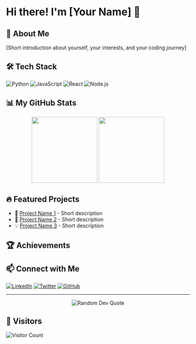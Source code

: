 # Hi there! I'm [Your Name] 👋

## 🚀 About Me
[Short introduction about yourself, your interests, and your coding journey]

## 🛠 Tech Stack
![Python](https://img.shields.io/badge/-Python-05122A?style=flat&logo=python)
![JavaScript](https://img.shields.io/badge/-JavaScript-05122A?style=flat&logo=javascript)
![React](https://img.shields.io/badge/-React-05122A?style=flat&logo=react)
![Node.js](https://img.shields.io/badge/-Node.js-05122A?style=flat&logo=node.js)
<!-- Add more technologies you use -->

## 📊 My GitHub Stats
<div align="center">
  <img height="180em" src="https://github-readme-stats.vercel.app/api?username=[YourUsername]&show_icons=true&theme=dark&include_all_commits=true&count_private=true"/>
  <img height="180em" src="https://github-readme-stats.vercel.app/api/top-langs/?username=[YourUsername]&layout=compact&theme=dark"/>
</div>

## 🔥 Featured Projects
- 🌟 [Project Name 1](#) - Short description
- 🚀 [Project Name 2](#) - Short description
- 💡 [Project Name 3](#) - Short description

## 🏆 Achievements
<!-- Add your GitHub achievements, badges, etc. -->

## 📫 Connect with Me
[![LinkedIn](https://img.shields.io/badge/-LinkedIn-05122A?style=flat&logo=linkedin)](https://linkedin.com/in/[YourUsername])
[![Twitter](https://img.shields.io/badge/-Twitter-05122A?style=flat&logo=twitter)](https://twitter.com/[YourUsername])
[![GitHub](https://img.shields.io/badge/-GitHub-05122A?style=flat&logo=github)](https://github.com/[YourUsername])

---

<div align="center">
  <img src="https://quotes-github-readme.vercel.app/api?type=horizontal&theme=dark" alt="Random Dev Quote"/>
</div>

## 👀 Visitors
![Visitor Count](https://profile-counter.glitch.me/[YourUsername]/count.svg)
